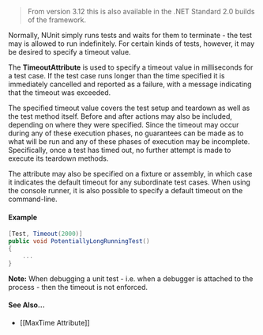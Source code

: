> From version 3.12 this is also available in the .NET Standard 2.0 builds of the framework.

Normally, NUnit simply runs tests and waits for them to terminate - the test may is allowed to run indefinitely. For certain kinds of tests, however, it may be desired to specify a timeout value.

The **TimeoutAttribute** is used to specify a timeout value in milliseconds
for a test case. If the test case runs longer than the time specified it
is immediately cancelled and reported as a failure, with a message 
indicating that the timeout was exceeded.
   
The specified timeout value covers the test setup and teardown as well as the test method itself. Before and after actions may also be included, depending on where they were specified. Since the timeout may occur during any of these execution phases, no guarantees can be made as to what will be run and any of these phases of execution may be incomplete. Specifically, once a test has timed out, no further attempt is made to execute its teardown methods.
   
The attribute may also be specified on a fixture or assembly, in which
case it indicates the default timeout for any subordinate test cases. When using the console runner, it is also possible to specify a default timeout on the command-line.
   
#### Example

```C#
[Test, Timeout(2000)]
public void PotentiallyLongRunningTest()
{
    ...
}
```

**Note:** When debugging a unit test - i.e. when a debugger is attached to the process - then the timeout is not enforced.

#### See Also...
 * [[MaxTime Attribute]]
